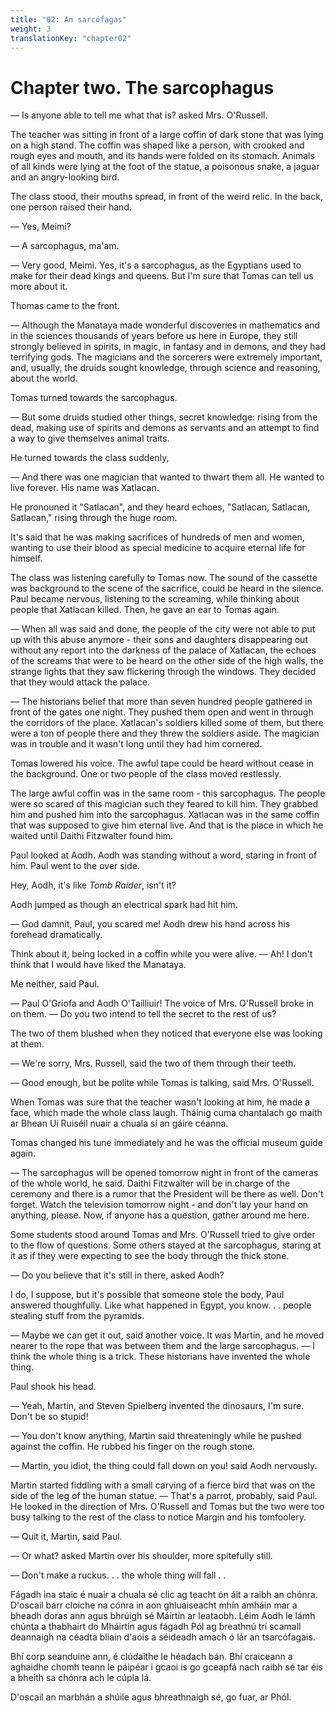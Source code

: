 ```yaml
---
title: "02: An sarcófagas"
weight: 3
translationKey: "chapter02"
---
```


# Chapter two. The sarcophagus

— Is anyone able to tell me what that is? asked Mrs. O'Russell.

The teacher was sitting in front of a large coffin of dark stone that was lying on a high stand. The coffin was shaped like a person, with crooked and rough eyes and mouth, and its hands were folded on its stomach. Animals of all kinds were lying at the foot of the statue, a poisonous snake, a jaguar and an angry-looking bird.

The class stood, their mouths spread, in front of the weird relic. In the back, one person raised their hand.

— Yes, Meimi?

— A sarcophagus, ma'am.

— Very good, Meimi. Yes, it's a sarcophagus, as the Egyptians used to make for their dead kings and queens. But I'm sure that Tomas can tell us more about it.

Thomas came to the front.

— Although the Manataya made wonderful discoveries in mathematics and in the sciences thousands of years before us here in Europe, they still strongly believed in spirits, in magic, in fantasy and in demons, and they had terrifying gods. The magicians and the sorcerers were extremely important, and, usually, the druids sought knowledge, through science and reasoning, about the world.

Tomas turned towards the sarcophagus.

— But some druids studied other things, secret knowledge: rising from the dead, making use of spirits and demons as servants and an attempt to find a way to give themselves animal traits.

He turned towards the class suddenly,

— And there was one magician that wanted to thwart them all. He wanted to live forever. His name was Xatlacan.

He pronouned it "Satlacan", and they heard echoes, "Satlacan, Satlacan, Satlacan," rising through the huge room.

It's said that he was making sacrifices of hundreds of men and women, wanting to use their blood as special medicine to acquire eternal life for himself.

The class was listening carefully to Tomas now. The sound of the cassette was background to the scene of the sacrifice, could be heard in the silence. Paul became nervous, listening to the screaming, while thinking about people that Xatlacan killed.   Then, he gave an ear to Tomas again.

— When all was said and done, the people of the city were not able to put up with this abuse anymore - their sons and daughters disappearing out without any report into the darkness of the palace of Xatlacan, the echoes of the screams that were to be heard on the other side of the high walls, the strange lights that they saw flickering through the windows. They decided that they would attack the palace.

— The historians belief that more than seven hundred people gathered in front of the gates one night. They pushed them open and went in through the corridors of the place. Xatlacan's soldiers killed some of them, but there were a ton of people there and they threw the soldiers aside. The magician was in trouble and it wasn't long until they had him cornered.

Tomas lowered his voice. The awful tape could be heard without cease in the background. One or two people of the class moved restlessly.

The large awful coffin was in the same room - this sarcophagus. The people were so scared of this magician such they feared to kill him. They grabbed him and pushed him into the sarcophagus. Xatlacan was in the same coffin that was supposed to give him eternal live.  And that is the place in which he waited until Daithí Fitzwalter found him.

Paul looked at Aodh. Aodh was standing without a word, staring in front of him. Paul went to the over side.

Hey, Aodh, it's like _Tomb Raider_, isn't it?

Aodh jumped as though an electrical spark had hit him.

— God damnit, Paul, you scared me! Aodh drew his hand across his forehead dramatically.

Think about it, being locked in a coffin while you were alive. — Ah! I don't think that I would have liked the Manataya.

Me neither, said Paul.

— Paul O'Griofa and Aodh O'Tailliuir! The voice of Mrs. O'Russell broke in on them. — Do you two intend to tell the secret to the rest of us?

The two of them blushed when they noticed that everyone else was looking at them.

— We're sorry, Mrs. Russell, said the two of them through their teeth.

— Good enough, but be polite while Tomas is talking, said Mrs. O'Russell.

When Tomas was sure that the teacher wasn't looking at him, he made a face, which made the whole class laugh.  Tháinig cuma chantalach go maith ar Bhean Uí Ruiséil nuair a chuala sí an gáire céanna.

Tomas changed his tune immediately and he was the official museum guide again.

— The sarcophagus will be opened tomorrow night in front of the cameras of the whole world, he said. Daithi Fitzwalter will be in charge of the ceremony and there is a rumor that the President will be there as well. Don't forget. Watch the television tomorrow night - and don't lay your hand on anything, please. Now, if anyone has a question, gather around me here.

Some students stood around Tomas and Mrs. O'Russell tried to give order to the flow of questions. Some others stayed at the sarcophagus, staring at it as if they were expecting to see the body through the thick stone.

— Do you believe that it's still in there, asked Aodh?

I do, I suppose, but it's possible that someone stole the body, Paul answered thoughfully. Like what happened in Egypt, you know. . . people stealing stuff from the pyramids.

— Maybe we can get it out, said another voice. It was Martin, and he moved nearer to the rope that was between them and the large sarcophagus. — I think the whole thing is a trick. These historians have invented the whole thing.

Paul shook his head.

— Yeah, Martin, and Steven Spielberg invented the dinosaurs, I'm sure. Don't be so stupid!

— You don't know anything, Martin said threateningly while he pushed against the coffin. He rubbed his finger on the rough stone.

— Martin, you idiot, the thing could fall down on you! said Aodh nervously.

Martin started fiddling with a small carving of a fierce bird that was on the side of the leg of the human statue. — That's a parrot, probably, said Paul. He looked in the direction of Mrs. O'Russell and Tomas but the two were too busy talking to the rest of the class to notice Margin and his tomfoolery.

— Quit it, Martin, said Paul.

— Or what? asked Martin over his shoulder, more spitefully still.

— Don't make a ruckus. . . the whole thing will fall . .

Fágadh ina staic é nuair a chuala sé clic ag teacht ón áit a raibh an chónra. D'oscail barr cloiche na cónra in aon ghluaiseacht mhín amháin mar a bheadh doras ann agus bhrúigh sé Máirtín ar leataobh. Léim Aodh le lámh chúnta a thabhairt do Mháirtín agus fágadh Pól ag breathnú trí scamall deannaigh na céadta bliain d'aois a séideadh amach ó lár an tsarcófagais.

Bhí corp seanduine ann, é clúdaithe le héadach bán. Bhí craiceann a aghaidhe chomh teann le páipéar i gcaoi is go gceapfá nach raibh sé tar éis a bheith sa chónra ach le cúpla lá.

D'oscail an marbhán a shúile agus bhreathnaigh sé, go fuar, ar Phól.

